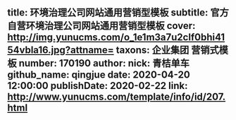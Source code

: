 title: 环境治理公司网站通用营销型模板
subtitle: 官方自营环境治理公司网站通用营销型模板
cover: http://img.yunucms.com/o_1e1m3a7u2clf0bhi4154vbla16.jpg?attname=
taxons: 企业集团 营销式模板
number: 170190
author:
  nick: 青桔单车
  github_name: qingjue
date: 2020-04-20 12:00:00
publishDate: 2020-02-22
link: http://www.yunucms.com/template/info/id/207.html
---